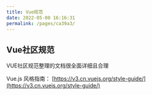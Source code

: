 ```yaml
---
title: Vue规范
date: 2022-05-08 16:16:31
permalink: /pages/ca39a3/
---
```


## Vue社区规范

VUE社区规范整理的文档很全面详细且合理

Vue.js 风格指南： [https://v3.cn.vuejs.org/style-guide/](https://v3.cn.vuejs.org/style-guide/)